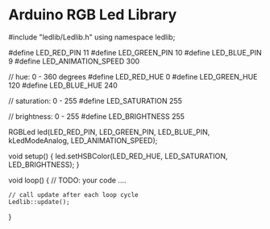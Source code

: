 # Arduino RGB Led Library

#include "ledlib/Ledlib.h"
using namespace ledlib;

#define LED_RED_PIN         11
#define LED_GREEN_PIN       10
#define LED_BLUE_PIN        9
#define LED_ANIMATION_SPEED 300

// hue: 0 - 360 degrees
#define LED_RED_HUE         0
#define LED_GREEN_HUE       120
#define LED_BLUE_HUE        240

// saturation: 0 - 255
#define LED_SATURATION      255

// brightness: 0 - 255
#define LED_BRIGHTNESS      255

RGBLed led(LED_RED_PIN, LED_GREEN_PIN, LED_BLUE_PIN, kLedModeAnalog, LED_ANIMATION_SPEED);

void setup() {
	led.setHSBColor(LED_RED_HUE, LED_SATURATION, LED_BRIGHTNESS);
}

void loop() {
    // TODO: your code ....
 
    // call update after each loop cycle
    Ledlib::update();
}

